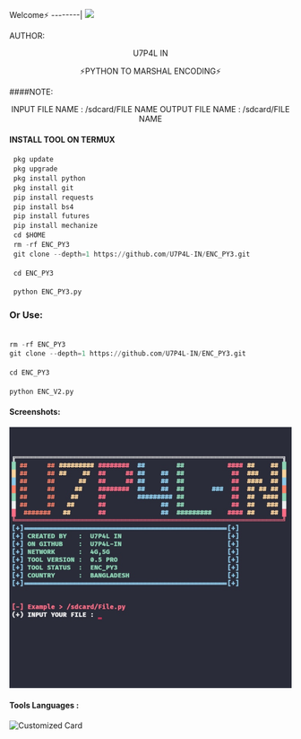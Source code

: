 <p align="center">

Welcome⚡
--------|
![](https://media.tenor.com/iVCiM9W7cvYAAAAd/welcome.gif)

AUTHOR:
<p align="center">
 U7P4L IN

</br>
<p align="center">
      ⚡PYTHON TO MARSHAL ENCODING⚡


####NOTE:
<p align="center">
INPUT FILE NAME : /sdcard/FILE NAME
OUTPUT FILE NAME : /sdcard/FILE NAME

</p>
  
#### INSTALL TOOL ON TERMUX
```python
 pkg update
 pkg upgrade
 pkg install python
 pkg install git
 pip install requests
 pip install bs4
 pip install futures
 pip install mechanize
 cd $HOME 
 rm -rf ENC_PY3
 git clone --depth=1 https://github.com/U7P4L-IN/ENC_PY3.git

 cd ENC_PY3

 python ENC_PY3.py
```
### Or Use:
```python

rm -rf ENC_PY3
git clone --depth=1 https://github.com/U7P4L-IN/ENC_PY3.git

cd ENC_PY3

python ENC_V2.py

```


#### Screenshots:

<p align="center"><img src="https://github.com/U7P4L-IN/ENC_PY3/blob/main/IMG_20230303_205034.jpg">

#### Tools Languages :

![Customized Card](https://github-readme-stats.vercel.app/api/pin?username=U7P4L-IN&repo=ENC_PY3&title_color=fff&icon_color=f9f9f9&text_color=9f9f9f&bg_color=151515)

